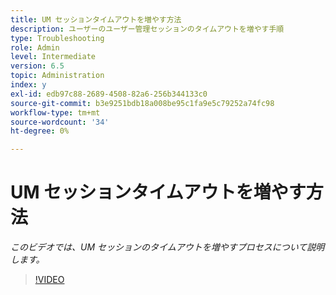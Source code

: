 ```yaml
---
title: UM セッションタイムアウトを増やす方法
description: ユーザーのユーザー管理セッションのタイムアウトを増やす手順
type: Troubleshooting
role: Admin
level: Intermediate
version: 6.5
topic: Administration
index: y
exl-id: edb97c88-2689-4508-82a6-256b344133c0
source-git-commit: b3e9251bdb18a008be95c1fa9e5c79252a74fc98
workflow-type: tm+mt
source-wordcount: '34'
ht-degree: 0%

---
```



# UM セッションタイムアウトを増やす方法

*このビデオでは、UM セッションのタイムアウトを増やすプロセスについて説明します。*

>[!VIDEO](https://video.tv.adobe.com/v/335503?quality=12&learn=on)
